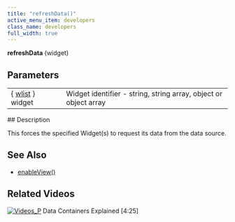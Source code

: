 ```yaml
---
title: "refreshData()"
active_menu_item: developers
class_name: developers
full_width: true
---
```



**refreshData** (widget)

## Parameters

<table>
<tr>
<td width="135">
  { <a href="/developers/user-guide/scripting-apis/client-api/objects-titbits/widget-list-parameters">wlist</a> } widget

</td>
<td width="14">
</td>
<td width="731">
Widget identifier - string, string array, object or object array

</td>
</tr>
</table>
## Description

This forces the specified Widget(s) to request its data from the data source.

## See Also

 - [enableView()](/developers/user-guide/scripting-apis/client-api/data-view-functions/enableview)

## Related Videos

[![Videos\_P](/img/docs/videos_p.png)](http://www.youtube.com/v/TrfVkAavkOQ?autoplay=1&hd=1&fs=1&showsearch=0&rel=0&) Data Containers Explained [4:25]
